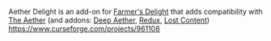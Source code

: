 Aether Delight is an add-on for [Farmer's Delight](https://www.curseforge.com/minecraft/mc-mods/farmers-delight) that adds compatibility with [The Aether](https://www.curseforge.com/minecraft/mc-mods/aether) (and addons: [Deep Aether](https://www.curseforge.com/minecraft/mc-mods/deep-aether), [Redux](https://www.curseforge.com/minecraft/mc-mods/aether-redux), [Lost Content](https://www.curseforge.com/minecraft/mc-mods/aether-lost-content))
https://www.curseforge.com/projects/961108
